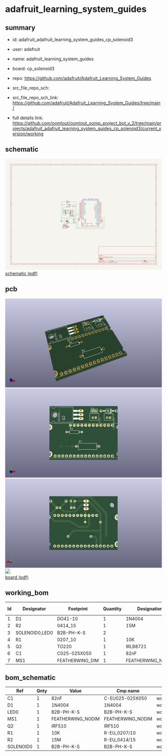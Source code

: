 # adafruit_learning_system_guides
 
## summary 
* id: adafruit_adafruit_learning_system_guides_cp_solenoid3
* user: adafruit
* name: adafruit_learning_system_guides
* board: cp_solenoid3
* repo: https://github.com/adafruit/Adafruit_Learning_System_Guides



* src_file_repo_sch: 
* src_file_repo_sch_link: https://github.com/adafruit/Adafruit_Learning_System_Guides/tree/main/
* full details link: https://github.com/oomlout/oomlout_oomp_project_bot_v_2/tree/main/projects/adafruit_adafruit_learning_system_guides_cp_solenoid3/current_version/working  

## schematic  
![](working_schematic_600.png)  
[schematic (pdf)](working_schematic.pdf)  

## pcb  
![](working_3d_600.png) 
![](working_3d_front_600.png)  
![](working_3d_back_600.png)  
![](working_600.png)  
[board (pdf)](working.pdf)  

## working_bom
| Id | Designator | Footprint | Quantity | Designation | Supplier and ref |  | None | 
| --- | --- | --- | --- | --- | --- | --- | --- | 
| 1 | D1 | DO41-10 | 1 | 1N4004 |  |  | [''] | 
| 2 | R2 | 0414_15 | 1 | 15M |  |  | [''] | 
| 3 | SOLENOID0,LED0 | B2B-PH-K-S | 2 |  |  |  | [''] | 
| 4 | R1 | 0207_10 | 1 | 10K |  |  | [''] | 
| 5 | Q2 | TO220 | 1 | IRLB8721 |  |  | [''] | 
| 6 | C1 | C025-025X050 | 1 | 82nF |  |  | [''] | 
| 7 | MS1 | FEATHERWING_DIM | 1 | FEATHERWING_NODIM |  |  | [''] | 


## bom_schematic
| Ref | Qnty | Value | Cmp name | Footprint | Description | Vendor | DNP | 
| --- | --- | --- | --- | --- | --- | --- | --- | 
| C1 | 1 | 82nF | C-EU025-025X050 | working:C025-025X050 |  |  |  | 
| D1 | 1 | 1N4004 | 1N4004 | working:DO41-10 |  |  |  | 
| LED0 | 1 | B2B-PH-K-S | B2B-PH-K-S | working:B2B-PH-K-S |  |  |  | 
| MS1 | 1 | FEATHERWING_NODIM | FEATHERWING_NODIM | working:FEATHERWING_DIM |  |  |  | 
| Q2 | 1 | IRF510 | IRF510 | working:TO220 |  |  |  | 
| R1 | 1 | 10K | R-EU_0207/10 | working:0207_10 |  |  |  | 
| R2 | 1 | 15M | R-EU_0414/15 | working:0414_15 |  |  |  | 
| SOLENOID0 | 1 | B2B-PH-K-S | B2B-PH-K-S | working:B2B-PH-K-S |  |  |  | 



